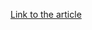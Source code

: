 [Link to the article](https://cybersecuritynews.com/instagram-started-using-1-week-validity-tls-certificates/)
